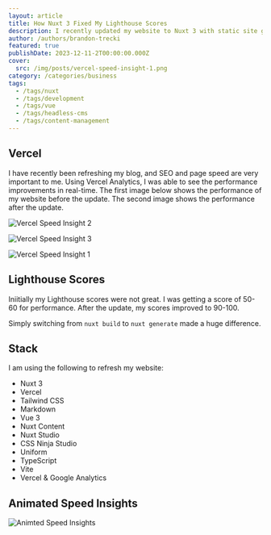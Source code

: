 ```yaml
---
layout: article
title: How Nuxt 3 Fixed My Lighthouse Scores 
description: I recently updated my website to Nuxt 3 with static site generation, and it has significantly improved my Lighthouse scores.
author: /authors/brandon-trecki
featured: true
publishDate: 2023-12-11-2T00:00:00.000Z
cover:
  src: /img/posts/vercel-speed-insight-1.png
category: /categories/business
tags:
  - /tags/nuxt
  - /tags/development
  - /tags/vue
  - /tags/headless-cms
  - /tags/content-management
---
```


## Vercel

I have recently been refreshing my blog, and SEO and page speed are very important to me. Using Vercel Analytics, I was able to see the performance improvements in real-time. The first image below shows the performance of my website before the update. The second image shows the performance after the update.

![Vercel Speed Insight 2](/img/posts/vercel-speed-insight-2.png)

![Vercel Speed Insight 3](/img/posts/vercel-speed-insight-3.png)

![Vercel Speed Insight 1](/img/posts/vercel-speed-insight-1.png)

## Lighthouse Scores

Iniitially my Lighthouse scores were not great. I was getting a score of 50-60 for performance. After the update, my scores improved to 90-100. 

Simply switching from `nuxt build` to `nuxt generate` made a huge difference.

## Stack

I am using the following to refresh my website:

- Nuxt 3
- Vercel
- Tailwind CSS
- Markdown
- Vue 3
- Nuxt Content
- Nuxt Studio
- CSS Ninja Studio
- Uniform
- TypeScript
- Vite
- Vercel & Google Analytics

## Animated Speed Insights

![Animted  Speed Insights](/img/posts/animated_speed_insights.gif)
